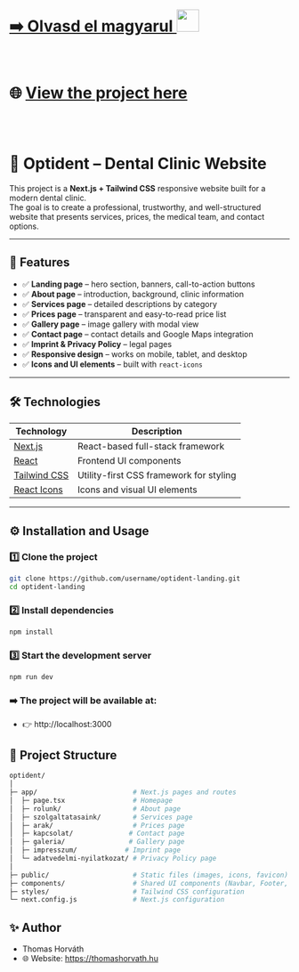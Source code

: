 # [➡️ Olvasd el magyarul <img src="https://flagcdn.com/w20/hu.png" width="40"/> ](./README.hu.md)
<br>

# 🌐 [View the project here](opti-dent.vercel.app) 
<br>
<br>


# 🦷 Optident – Dental Clinic Website

This project is a **Next.js + Tailwind CSS** responsive website built for a modern dental clinic.  
The goal is to create a professional, trustworthy, and well-structured website that presents services, prices, the medical team, and contact options.

---

## 📸 Features

- ✅ **Landing page** – hero section, banners, call-to-action buttons  
- ✅ **About page** – introduction, background, clinic information  
- ✅ **Services page** – detailed descriptions by category  
- ✅ **Prices page** – transparent and easy-to-read price list  
- ✅ **Gallery page** – image gallery with modal view  
- ✅ **Contact page** – contact details and Google Maps integration  
- ✅ **Imprint & Privacy Policy** – legal pages  
- ✅ **Responsive design** – works on mobile, tablet, and desktop  
- ✅ **Icons and UI elements** – built with `react-icons`

---

## 🛠️ Technologies

| Technology | Description |
|------------|-------------|
| [Next.js](https://nextjs.org/) | React-based full-stack framework |
| [React](https://react.dev/) | Frontend UI components |
| [Tailwind CSS](https://tailwindcss.com/) | Utility-first CSS framework for styling |
| [React Icons](https://react-icons.github.io/react-icons/) | Icons and visual UI elements |

---

## ⚙️ Installation and Usage

### 1️⃣ Clone the project

```bash
git clone https://github.com/username/optident-landing.git
cd optident-landing
```

### 2️⃣ Install dependencies

```bash
npm install
```

### 3️⃣ Start the development server

```bash
npm run dev
```

### ➡️ The project will be available at:
- 👉 http://localhost:3000


## 📁 Project Structure

``` bash
optident/
│
├─ app/                        # Next.js pages and routes
│  ├─ page.tsx                 # Homepage
│  ├─ rolunk/                  # About page
│  ├─ szolgaltatasaink/        # Services page
│  ├─ arak/                    # Prices page
│  ├─ kapcsolat/              # Contact page
│  ├─ galeria/                # Gallery page
│  ├─ impresszum/            # Imprint page
│  └─ adatvedelmi-nyilatkozat/ # Privacy Policy page
│
├─ public/                     # Static files (images, icons, favicon)
├─ components/                 # Shared UI components (Navbar, Footer, etc.)
├─ styles/                     # Tailwind CSS configuration
└─ next.config.js              # Next.js configuration
```

## ✨ Author
- Thomas Horváth
- 🌐 Website: https://thomashorvath.hu